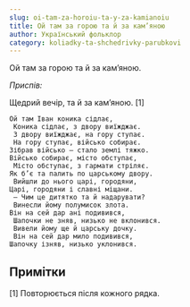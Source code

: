 ```yaml
---
slug: oi-tam-za-horoiu-ta-y-za-kamianoiu
title: Ой там за горою та й за кам’яною
author: Український фольклор
category: koliadky-ta-shchedrivky-parubkovi
---
```

Ой там за горою та й за кам’яною.

*Приспів:*

Щедрий вечір, та й за кам’яною. [1]

```
Ой там Іван коника сідлає,
 Коника сідлає, з двору виїжджає.
 З двору виїжджає, на гору ступає.
 На гору ступає, військо собирає. 
Зібрав військо — стало землі тяжко. 
Військо собирає, місто обступає,
 Місто обступає, з гармати стріляє. 
Як б’є та палить по царському двору.
 Вийшли до нього царі, городяни, 
Царі, городяни і славні міщани.
 — Чим це дитятко та й надарувати?
 Винесли йому полумисок злота. 
Він на сей дар ані подивився,
 Шапочки не зняв, низько не вклонився.
 Вивели йому ще й царську дочку.
 Він на сей дар мило подивився, 
Шапочку ізняв, низько уклонився.
```
## Примітки

[1] Повторюється після кожного рядка.
